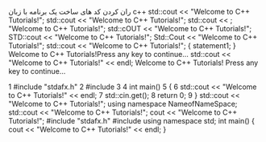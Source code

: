 ران کردن کد های ساخت یک برنامه با زبان c++
std::cout << "Welcome to C++ Tutorials!";
std::cout << "Welcome to C++ Tutorials!";
std::cout << ; "Welcome to C++ Tutorials!";
std::cOUT << "Welcome to C++ Tutorials!"; STD::cout << "Welcome to C++ Tutorials!"; Std::Cout << "Welcome to C++ Tutorials!";
std::cout << "Welcome to C++ Tutorials!";
{ statement1; }
Welcome to C++ Tutorials!Press any key to continue...
std::cout << "Welcome to C++ Tutorials!" << endl;
Welcome to C++ Tutorials! Press any key to continue...

1 #include "stdafx.h" 2 #include <iostream> 3 4 int main() 5 { 6 std::cout << "Welcome to C++ Tutorials!" << endl; 7 std::cin.get(); 8 return 0; 9 } 
std::cout << "Welcome to C++ Tutorials!";
using namespace NameofNameSpace;
std::cout << "Welcome to C++ Tutorials!";
cout << "Welcome to C++ Tutorials!";
#include "stdafx.h" #include <iostream> using namespace std; int main() { cout << "Welcome to C++ Tutorials!" << endl; }
